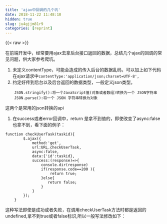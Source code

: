 ```yaml
---
title: 'ajax中回调的几个坑' 
date: 2018-11-22 11:48:10
hidden: true
slug: ju4gjjm81r9
categories: [reprint]
---
```


{{< raw >}}
<p>&#x5728;&#x524D;&#x7AEF;&#x5F00;&#x53D1;&#x4E2D;&#xFF0C;&#x7ECF;&#x5E38;&#x8981;&#x7528;ajax&#x53BB;&#x62FF;&#x540E;&#x53F0;&#x63A5;&#x53E3;&#x8FD4;&#x56DE;&#x7684;&#x6570;&#x636E;&#xFF0C;&#x603B;&#x7ED3;&#x51E0;&#x4E2A;ajax&#x7684;&#x56DE;&#x8C03;&#x7684;&#x5E38;&#x89C1;&#x95EE;&#x9898;&#xFF0C;&#x4F9B;&#x5927;&#x5BB6;&#x53C2;&#x8003;&#x722C;&#x5751;&#x3002;</p><ol><li>&#x672A;&#x5B9A;&#x4E49;contentType&#xFF0C;&#x53EF;&#x80FD;&#x4F1A;&#x9020;&#x6210;&#x7684;&#x4F20;&#x5165;&#x540E;&#x53F0;&#x7684;&#x6570;&#x636E;&#x4E71;&#x7801;&#xFF0C;&#x53EF;&#x4EE5;&#x52A0;&#x4E0A;&#x5982;&#x4E0B;&#x4EE3;&#x7801;&#x5728;ajax&#x8BF7;&#x6C42;&#x4E2D;<code>contentType:&apos;application/json;charset=UTF-8&apos;,</code></li><li>&#x7EA6;&#x5B9A;&#x597D;&#x4F20;&#x5230;&#x540E;&#x53F0;&#x4EE5;&#x53CA;&#x540E;&#x53F0;&#x8FD4;&#x56DE;&#x7684;&#x6570;&#x636E;&#x7C7B;&#x578B;&#xFF0C;&#x4E00;&#x822C;&#x5B9A;&#x4E49;json&#x7C7B;&#x578B;&#x3002;</li></ol><div class="widget-codetool" style="display:none"><div class="widget-codetool--inner"><span class="selectCode code-tool" data-toggle="tooltip" data-placement="top" title="" data-original-title="&#x5168;&#x9009;"></span> <span type="button" class="copyCode code-tool" data-toggle="tooltip" data-placement="top" data-clipboard-text="    JSON.stringify():&#x5C06;&#x4E00;&#x4E2A;JavaScript&#x503C;(&#x5BF9;&#x8C61;&#x6216;&#x8005;&#x6570;&#x7EC4;)&#x8F6C;&#x6362;&#x4E3A;&#x4E00;&#x4E2A; JSON&#x5B57;&#x7B26;&#x4E32;
    JSON.parse():&#x5C06;&#x4E00;&#x4E2A; JSON &#x5B57;&#x7B26;&#x4E32;&#x8F6C;&#x6362;&#x4E3A;&#x5BF9;&#x8C61;" title="" data-original-title="&#x590D;&#x5236;"></span> <span type="button" class="saveToNote code-tool" data-toggle="tooltip" data-placement="top" title="" data-original-title="&#x653E;&#x8FDB;&#x7B14;&#x8BB0;"></span></div></div><pre class="hljs javascript"><code>    <span class="hljs-built_in">JSON</span>.stringify():&#x5C06;&#x4E00;&#x4E2A;JavaScript&#x503C;(&#x5BF9;&#x8C61;&#x6216;&#x8005;&#x6570;&#x7EC4;)&#x8F6C;&#x6362;&#x4E3A;&#x4E00;&#x4E2A; <span class="hljs-built_in">JSON</span>&#x5B57;&#x7B26;&#x4E32;
    <span class="hljs-built_in">JSON</span>.parse():&#x5C06;&#x4E00;&#x4E2A; <span class="hljs-built_in">JSON</span> &#x5B57;&#x7B26;&#x4E32;&#x8F6C;&#x6362;&#x4E3A;&#x5BF9;&#x8C61;</code></pre><p>&#x8FD9;&#x4E24;&#x4E2A;&#x662F;&#x5E38;&#x7528;&#x7684;json&#x8F6C;&#x6362;&#x7684;api</p><ol><li>&#x5728;success&#x6216;&#x8005;error&#x56DE;&#x8C03;&#x4E2D;&#xFF0C;return &#x662F;&#x62FF;&#x4E0D;&#x5230;&#x503C;&#x7684;&#xFF0C;&#x5373;&#x4F7F;&#x6539;&#x53D8;&#x4E86;async:false&#x4E5F;&#x62FF;&#x4E0D;&#x5230;&#xFF0C;&#x770B;&#x4E0B;&#x9762;&#x7684;&#x4F8B;&#x5B50;&#xFF1A;</li></ol><div class="widget-codetool" style="display:none"><div class="widget-codetool--inner"><span class="selectCode code-tool" data-toggle="tooltip" data-placement="top" title="" data-original-title="&#x5168;&#x9009;"></span> <span type="button" class="copyCode code-tool" data-toggle="tooltip" data-placement="top" data-clipboard-text="function checkUserTask(taskid){
        $.ajax({
            method:&apos;get&apos;,
            url:URL.checkUserTask,
            async:false,
            data:{&apos;id&apos;:taskid},
            success:(response)=&gt;{
                console.dir(response)
                if(response.code==200 ){
                    return true;
                }else{
                   return false;
                }
            }
        });
    }" title="" data-original-title="&#x590D;&#x5236;"></span> <span type="button" class="saveToNote code-tool" data-toggle="tooltip" data-placement="top" title="" data-original-title="&#x653E;&#x8FDB;&#x7B14;&#x8BB0;"></span></div></div><pre class="hljs javascript"><code><span class="hljs-function"><span class="hljs-keyword">function</span> <span class="hljs-title">checkUserTask</span>(<span class="hljs-params">taskid</span>)</span>{
        $.ajax({
            <span class="hljs-attr">method</span>:<span class="hljs-string">&apos;get&apos;</span>,
            <span class="hljs-attr">url</span>:URL.checkUserTask,
            <span class="hljs-attr">async</span>:<span class="hljs-literal">false</span>,
            <span class="hljs-attr">data</span>:{<span class="hljs-string">&apos;id&apos;</span>:taskid},
            <span class="hljs-attr">success</span>:<span class="hljs-function">(<span class="hljs-params">response</span>)=&gt;</span>{
                <span class="hljs-built_in">console</span>.dir(response)
                <span class="hljs-keyword">if</span>(response.code==<span class="hljs-number">200</span> ){
                    <span class="hljs-keyword">return</span> <span class="hljs-literal">true</span>;
                }<span class="hljs-keyword">else</span>{
                   <span class="hljs-keyword">return</span> <span class="hljs-literal">false</span>;
                }
            }
        });
    }</code></pre><p>&#x8FD9;&#x79CD;&#x5199;&#x6CD5;&#x5373;&#x4F7F;&#x662F;&#x6210;&#x529F;&#x6216;&#x8005;&#x5931;&#x8D25;&#xFF0C;&#x5728;&#x8C03;&#x7528;checkUserTask&#x65B9;&#x6CD5;&#x65F6;&#x90FD;&#x662F;&#x8FD4;&#x56DE;&#x7684;undefined,&#x62FF;&#x4E0D;&#x5230;true&#x6216;&#x8005;false&#x6807;&#x8BC6;,&#x6240;&#x4EE5;&#x4E00;&#x822C;&#x5199;&#x6CD5;&#x4FEE;&#x6539;&#x5982;&#x4E0B;&#xFF1A;</p><div class="widget-codetool" style="display:none"><div class="widget-codetool--inner"><span class="selectCode code-tool" data-toggle="tooltip" data-placement="top" title="" data-original-title="&#x5168;&#x9009;"></span> <span type="button" class="copyCode code-tool" data-toggle="tooltip" data-placement="top" data-clipboard-text="function checkUserTask(taskid){
        var flag = false;
      
        $.ajax({
            method:&apos;get&apos;,
            url:URL.checkUserTask,
            async:false,
            data:{&apos;id&apos;:taskid},
            success:(response)=&gt;{
                if(response.code==200 ){
                    flag = true;
                }else{
                    flag = false;
                }
            }
        });
        return flag;
    }" title="" data-original-title="&#x590D;&#x5236;"></span> <span type="button" class="saveToNote code-tool" data-toggle="tooltip" data-placement="top" title="" data-original-title="&#x653E;&#x8FDB;&#x7B14;&#x8BB0;"></span></div></div><pre class="hljs javascript"><code><span class="hljs-function"><span class="hljs-keyword">function</span> <span class="hljs-title">checkUserTask</span>(<span class="hljs-params">taskid</span>)</span>{
        <span class="hljs-keyword">var</span> flag = <span class="hljs-literal">false</span>;
      
        $.ajax({
            <span class="hljs-attr">method</span>:<span class="hljs-string">&apos;get&apos;</span>,
            <span class="hljs-attr">url</span>:URL.checkUserTask,
            <span class="hljs-attr">async</span>:<span class="hljs-literal">false</span>,
            <span class="hljs-attr">data</span>:{<span class="hljs-string">&apos;id&apos;</span>:taskid},
            <span class="hljs-attr">success</span>:<span class="hljs-function">(<span class="hljs-params">response</span>)=&gt;</span>{
                <span class="hljs-keyword">if</span>(response.code==<span class="hljs-number">200</span> ){
                    flag = <span class="hljs-literal">true</span>;
                }<span class="hljs-keyword">else</span>{
                    flag = <span class="hljs-literal">false</span>;
                }
            }
        });
        <span class="hljs-keyword">return</span> flag;
    }</code></pre><p>&#x5728;&#x56DE;&#x8C03;&#x7684;&#x540E;&#x9762;return &#x5C31;&#x53EF;&#x4EE5;&#x62FF;&#x5230;&#x8FD4;&#x56DE;&#x503C;&#x3002;</p>
{{< /raw >}}

# 版权声明
本文资源来源互联网，仅供学习研究使用，版权归该资源的合法拥有者所有，

本文仅用于学习、研究和交流目的。转载请注明出处、完整链接以及原作者。

原作者若认为本站侵犯了您的版权，请联系我们，我们会立即删除！

## 原文标题
ajax中回调的几个坑

## 原文链接
[https://segmentfault.com/a/1190000015689366](https://segmentfault.com/a/1190000015689366)


